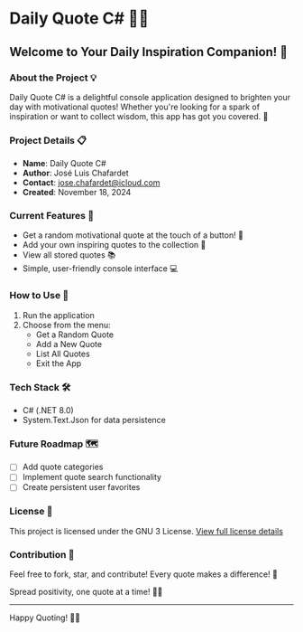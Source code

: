 # Daily Quote C# 📖✨

## Welcome to Your Daily Inspiration Companion! 🌟

### About the Project 💡
Daily Quote C# is a delightful console application designed to brighten your day with motivational quotes! Whether you're looking for a spark of inspiration or want to collect wisdom, this app has got you covered. 🚀

### Project Details 📋
- **Name**: Daily Quote C#
- **Author**: José Luis Chafardet
- **Contact**: jose.chafardet@icloud.com
- **Created**: November 18, 2024

### Current Features 🎉
- Get a random motivational quote at the touch of a button! 🎲
- Add your own inspiring quotes to the collection 📝
- View all stored quotes 📚
- Simple, user-friendly console interface 💻

### How to Use 🤔
1. Run the application
2. Choose from the menu:
   - Get a Random Quote
   - Add a New Quote
   - List All Quotes
   - Exit the App

### Tech Stack 🛠️
- C# (.NET 8.0)
- System.Text.Json for data persistence

### Future Roadmap 🗺️
- [ ] Add quote categories
- [ ] Implement quote search functionality
- [ ] Create persistent user favorites

### License 📄
This project is licensed under the GNU 3 License. 
[View full license details](LICENSE)

### Contribution 🤝
Feel free to fork, star, and contribute! Every quote makes a difference! 💖

Spread positivity, one quote at a time! 🌈✨

---

Happy Quoting! 📜🌟